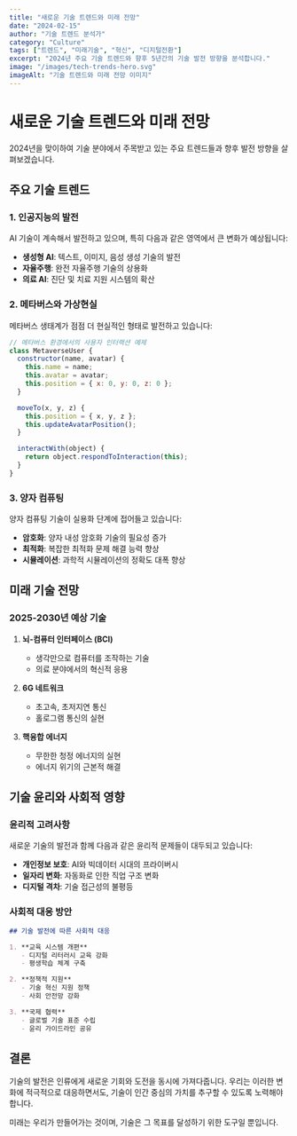```yaml
---
title: "새로운 기술 트렌드와 미래 전망"
date: "2024-02-15"
author: "기술 트렌드 분석가"
category: "Culture"
tags: ["트렌드", "미래기술", "혁신", "디지털전환"]
excerpt: "2024년 주요 기술 트렌드와 향후 5년간의 기술 발전 방향을 분석합니다."
image: "/images/tech-trends-hero.svg"
imageAlt: "기술 트렌드와 미래 전망 이미지"
---
```


# 새로운 기술 트렌드와 미래 전망

2024년을 맞이하여 기술 분야에서 주목받고 있는 주요 트렌드들과 향후 발전 방향을 살펴보겠습니다.

## 주요 기술 트렌드

### 1. 인공지능의 발전

AI 기술이 계속해서 발전하고 있으며, 특히 다음과 같은 영역에서 큰 변화가 예상됩니다:

- **생성형 AI**: 텍스트, 이미지, 음성 생성 기술의 발전
- **자율주행**: 완전 자율주행 기술의 상용화
- **의료 AI**: 진단 및 치료 지원 시스템의 확산

### 2. 메타버스와 가상현실

메타버스 생태계가 점점 더 현실적인 형태로 발전하고 있습니다:

```javascript
// 메타버스 환경에서의 사용자 인터랙션 예제
class MetaverseUser {
  constructor(name, avatar) {
    this.name = name;
    this.avatar = avatar;
    this.position = { x: 0, y: 0, z: 0 };
  }

  moveTo(x, y, z) {
    this.position = { x, y, z };
    this.updateAvatarPosition();
  }

  interactWith(object) {
    return object.respondToInteraction(this);
  }
}
```

### 3. 양자 컴퓨팅

양자 컴퓨팅 기술이 실용화 단계에 접어들고 있습니다:

- **암호화**: 양자 내성 암호화 기술의 필요성 증가
- **최적화**: 복잡한 최적화 문제 해결 능력 향상
- **시뮬레이션**: 과학적 시뮬레이션의 정확도 대폭 향상

## 미래 기술 전망

### 2025-2030년 예상 기술

1. **뇌-컴퓨터 인터페이스 (BCI)**
   - 생각만으로 컴퓨터를 조작하는 기술
   - 의료 분야에서의 혁신적 응용

2. **6G 네트워크**
   - 초고속, 초저지연 통신
   - 홀로그램 통신의 실현

3. **핵융합 에너지**
   - 무한한 청정 에너지의 실현
   - 에너지 위기의 근본적 해결

## 기술 윤리와 사회적 영향

### 윤리적 고려사항

새로운 기술의 발전과 함께 다음과 같은 윤리적 문제들이 대두되고 있습니다:

- **개인정보 보호**: AI와 빅데이터 시대의 프라이버시
- **일자리 변화**: 자동화로 인한 직업 구조 변화
- **디지털 격차**: 기술 접근성의 불평등

### 사회적 대응 방안

```markdown
## 기술 발전에 따른 사회적 대응

1. **교육 시스템 개편**
   - 디지털 리터러시 교육 강화
   - 평생학습 체계 구축

2. **정책적 지원**
   - 기술 혁신 지원 정책
   - 사회 안전망 강화

3. **국제 협력**
   - 글로벌 기술 표준 수립
   - 윤리 가이드라인 공유
```

## 결론

기술의 발전은 인류에게 새로운 기회와 도전을 동시에 가져다줍니다. 우리는 이러한 변화에 적극적으로 대응하면서도, 기술이 인간 중심의 가치를 추구할 수 있도록 노력해야 합니다.

미래는 우리가 만들어가는 것이며, 기술은 그 목표를 달성하기 위한 도구일 뿐입니다.